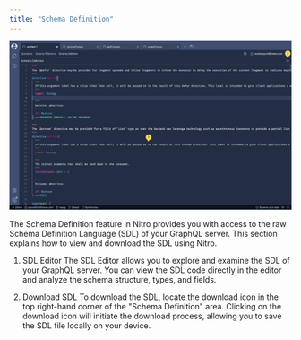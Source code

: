 ```yaml
---
title: "Schema Definition"
---
```


![Nitro - Schema Definition](./images/definition-0.png)

The Schema Definition feature in Nitro provides you with access to the raw Schema Definition Language (SDL) of your GraphQL server. This section explains how to view and download the SDL using Nitro.

1. SDL Editor
   The SDL Editor allows you to explore and examine the SDL of your GraphQL server. You can view the SDL code directly in the editor and analyze the schema structure, types, and fields.

2. Download SDL
   To download the SDL, locate the download icon in the top right-hand corner of the "Schema Definition" area. Clicking on the download icon will initiate the download process, allowing you to save the SDL file locally on your device.
